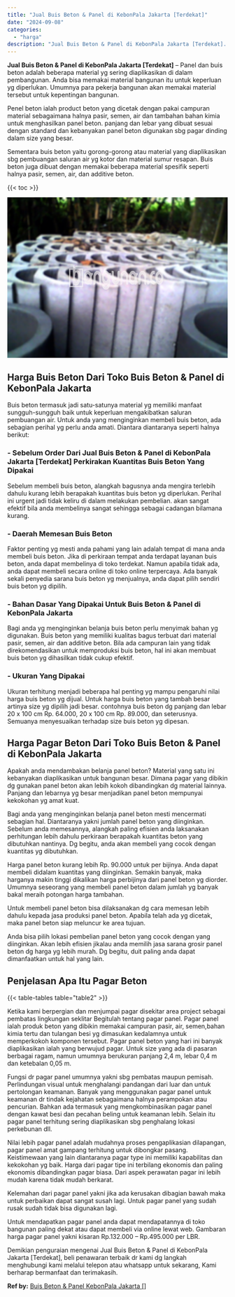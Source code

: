 ```yaml
---
title: "Jual Buis Beton & Panel di KebonPala Jakarta [Terdekat]"
date: "2024-09-08"
categories: 
  - "harga"
description: "Jual Buis Beton & Panel di KebonPala Jakarta [Terdekat]. Demikian penguraian mengenai Jual Buis Beton & Panel di KebonPala Jakarta [Terdekat], beli penawar..."
---
```


**Jual Buis Beton & Panel di KebonPala Jakarta \[Terdekat\]** – Panel dan buis beton adalah beberapa material yg sering diaplikasikan di dalam pembangunan. Anda bisa memakai material bangunan itu untuk keperluan yg diperlukan. Umumnya para pekerja bangunan akan memakai material tersebut untuk kepentingan bangunan.

Penel beton ialah product beton yang dicetak dengan pakai campuran material sebagaimana halnya pasir, semen, air dan tambahan bahan kimia untuk menghasilkan panel beton. panjang dan lebar yang dibuat sesuai dengan standard dan kebanyakan panel beton digunakan sbg pagar dinding dalam size yang besar.

Sementara buis beton yaitu gorong-gorong atau material yang diaplikasikan sbg pembuangan saluran air yg kotor dan material sumur resapan. Buis beton juga dibuat dengan memakai beberapa material spesifik seperti halnya pasir, semen, air, dan additive beton.

{{< toc >}}

![Jual Buis Beton & Panel di KebonPala Jakarta [Terdekat]](/images/jual-panel-buis-beton-murah-31.png)

## Harga Buis Beton Dari Toko Buis Beton & Panel di KebonPala Jakarta

Buis beton termasuk jadi satu-satunya material yg memiliki manfaat sungguh-sungguh baik untuk keperluan mengakibatkan saluran pembuangan air. Untuk anda yang menginginkan membeli buis beton, ada sebagian perihal yg perlu anda amati. Diantara diantaranya seperti halnya berikut:

### \- Sebelum Order Dari Jual Buis Beton & Panel di KebonPala Jakarta \[Terdekat\] Perkirakan Kuantitas Buis Beton Yang Dipakai

Sebelum membeli buis beton, alangkah bagusnya anda mengira terlebih dahulu kurang lebih berapakah kuantitas buis beton yg diperlukan. Perihal ini urgent jadi tidak keliru di dalam melakukan pembelian. akan sangat efektif bila anda membelinya sangat sehingga sebagai cadangan bilamana kurang.

### \- Daerah Memesan Buis Beton

Faktor penting yg mesti anda pahami yang lain adalah tempat di mana anda membeli buis beton. Jika di perkiraan tempat anda terdapat layanan buis beton, anda dapat membelinya di toko terdekat. Namun apabila tidak ada, anda dapat membeli secara online di toko online terpercaya. Ada banyak sekali penyedia sarana buis beton yg menjualnya, anda dapat pilih sendiri buis beton yg dipilih.

### \- Bahan Dasar Yang Dipakai Untuk Buis Beton & Panel di KebonPala Jakarta

Bagi anda yg menginginkan belanja buis beton perlu menyimak bahan yg digunakan. Buis beton yang memiliki kualitas bagus terbuat dari material pasir, semen, air dan additive beton. Bila ada campuran lain yang tidak direkomendasikan untuk memproduksi buis beton, hal ini akan membuat buis beton yg dihasilkan tidak cukup efektif.

### \- Ukuran Yang Dipakai

Ukuran terhitung menjadi beberapa hal penting yg mampu pengaruhi nilai harga buis beton yg dijual. Untuk harga buis beton yang tambah besar artinya size yg dipilih jadi besar. contohnya buis beton dg panjang dan lebar 20 x 100 cm Rp. 64.000, 20 x 100 cm Rp. 89.000, dan seterusnya. Semuanya menyesuaikan terhadap size buis beton yg dipesan.

## Harga Pagar Beton Dari Toko Buis Beton & Panel di KebonPala Jakarta

Apakah anda mendambakan belanja panel beton? Material yang satu ini kebanyakan diaplikasikan untuk bangunan besar. Dimana pagar yang dibikin dg gunakan panel beton akan lebih kokoh dibandingkan dg material lainnya. Panjang dan lebarnya yg besar menjadikan panel beton mempunyai kekokohan yg amat kuat.

Bagi anda yang menginginkan belanja panel beton mesti mencermati sebagian hal. Diantaranya yakni jumlah panel beton yang diinginkan. Sebelum anda memesannya, alangkah paling efisien anda laksanakan perhitungan lebih dahulu perkiraan berapakah kuantitas beton yang dibutuhkan nantinya. Dg begitu, anda akan membeli yang cocok dengan kuantitas yg dibutuhkan.

Harga panel beton kurang lebih Rp. 90.000 untuk per bijinya. Anda dapat membeli didalam kuantitas yang diinginkan. Semakin banyak, maka harganya makin tinggi dikalikan harga perbijinya dari panel beton yg diorder. Umumnya seseorang yang membeli panel beton dalam jumlah yg banyak bakal meraih potongan harga tambahan.

Untuk membeli panel beton bisa dilaksanakan dg cara memesan lebih dahulu kepada jasa produksi panel beton. Apabila telah ada yg dicetak, maka panel beton siap meluncur ke area tujuan.

Anda bisa pilih lokasi pembelian panel beton yang cocok dengan yang diinginkan. Akan lebih efisien jikalau anda memilih jasa sarana grosir panel beton dg harga yg lebih murah. Dg begitu, duit paling anda dapat dimanfaatkan untuk hal yang lain.

## Penjelasan Apa Itu Pagar Beton

{{< table-tables table="table2" >}}

Ketika kami berpergian dan menjumpai pagar disekitar area project sebagai pembatas lingkungan seklitar Begitulah tentang pagar panel. Pagar panel ialah produk beton yang dibikin memakai campuran pasir, air, semen,bahan kimia tertu dan tulangan besi yg dimasukan kedalamnya untuk memperkokoh komponen tersebut. Pagar panel beton yang hari ini banyak diaplikasikan ialah yang berwujud pagar. Untuk size yang ada di pasaran berbagai ragam, namun umumnya berukuran panjang 2,4 m, lebar 0,4 m dan ketebalan 0,05 m.

Fungsi dr pagar panel umumnya yakni sbg pembatas maupun pemisah. Perlindungan visual untuk menghalangi pandangan dari luar dan untuk pertolongan keamanan. Banyak yang menggunakan pagar panel untuk keamanan dr tindak kejahatan sebagaimana halnya perampokan atau pencurian. Bahkan ada termasuk yang mengkombinasikan pagar panel dengan kawat besi dan pecahan beling untuk keamanan lebih. Selain itu pagar panel terhitung sering diaplikasikan sbg penghalang lokasi perkebunan dll.

Nilai lebih pagar panel adalah mudahnya proses pengaplikasian dilapangan, pagar panel amat gampang terhitung untuk dibongkar pasang. Keistimewaan yang lain diantaranya pagar type ini memiliki kapabilitas dan kekokohan yg baik. Harga dari pagar tipe ini terbilang ekonomis dan paling ekonomis dibandingkan pagar biasa. Dari aspek perawatan pagar ini lebih mudah karena tidak mudah berkarat.

Kelemahan dari pagar panel yakni jika ada kerusakan dibagian bawah maka untuk perbaikan dapat sangat susah lagi. Untuk pagar panel yang sudah rusak sudah tidak bisa digunakan lagi.

Untuk mendapatkan pagar panel anda dapat mendapatannya di toko bangunan paling dekat atau dapat membeli via online lewat web. Gambaran harga pagar panel yakni kisaran Rp.132.000 – Rp.495.000 per LBR.

Demikian penguraian mengenai Jual Buis Beton & Panel di KebonPala Jakarta \[Terdekat\], beli penawaran terbaik dr kami dg langkah menghubungi kami melalui telepon atau whatsapp untuk sekarang, Kami berharap bermanfaat dan terimakasih.

**Ref by:** [Buis Beton & Panel KebonPala Jakarta []](https://id.wikipedia.org/wiki/Buis)
